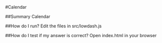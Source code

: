 #Calendar

##Summary
Calendar

##How do I run?
Edit the files in src/lowdash.js

##How do I test if my answer is correct?
Open index.html in your browser